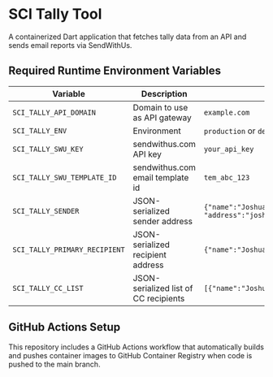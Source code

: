# SCI Tally Tool

A containerized Dart application that fetches tally data from an API and sends email reports via SendWithUs.

## Required Runtime Environment Variables

|Variable|Description|Example|
----------|--------------|-------|
`SCI_TALLY_API_DOMAIN`|Domain to use as API gateway|`example.com`|
`SCI_TALLY_ENV`|Environment|`production` or `development`|
`SCI_TALLY_SWU_KEY`|sendwithus.com API key|`your_api_key`|
`SCI_TALLY_SWU_TEMPLATE_ID`|sendwithus.com email template id|`tem_abc_123`|
`SCI_TALLY_SENDER`|JSON-serialized sender address|`{"name":"Joshua Harms", "address":"joshua@example.com","replyTo":"joshua@example.com"}`|
`SCI_TALLY_PRIMARY_RECIPIENT`|JSON-serialized recipient address|`{"name":"Joshua Harms", "address":"joshua@example.com"}`|
`SCI_TALLY_CC_LIST`|JSON-serialized list of CC recipients|`[{"name":"Joshua Harms", "address":"joshua@example.com"}]`|

## GitHub Actions Setup

This repository includes a GitHub Actions workflow that automatically builds and pushes container images to GitHub Container Registry when code is pushed to the main branch.
